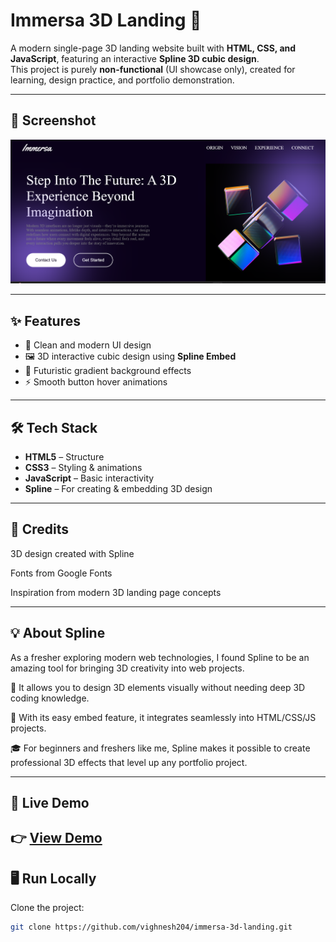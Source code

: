 # Immersa 3D Landing 🚀  

A modern single-page 3D landing website built with **HTML, CSS, and JavaScript**, featuring an interactive **Spline 3D cubic design**.  
This project is purely **non-functional** (UI showcase only), created for learning, design practice, and portfolio demonstration.  

---

## 📸 Screenshot  

![Immersa 3D Landing](./assets/Immersa.png)  


---

## ✨ Features  

- 🎨 Clean and modern UI design  
- 🖼️ 3D interactive cubic design using **Spline Embed**  
- 🌌 Futuristic gradient background effects  
- ⚡ Smooth button hover animations  

---

## 🛠️ Tech Stack  

- **HTML5** – Structure  
- **CSS3** – Styling & animations  
- **JavaScript** – Basic interactivity  
- **Spline** – For creating & embedding 3D design 

---

## 🙌 Credits

3D design created with Spline

Fonts from Google Fonts

Inspiration from modern 3D landing page concepts

---

## 💡 About Spline

As a fresher exploring modern web technologies, I found Spline to be an amazing tool for bringing 3D creativity into web projects.

🌟 It allows you to design 3D elements visually without needing deep 3D coding knowledge.

🔗 With its easy embed feature, it integrates seamlessly into HTML/CSS/JS projects.

🎓 For beginners and freshers like me, Spline makes it possible to create professional 3D effects that level up any portfolio project.

---

## 🚀 Live Demo  

👉 [View Demo]()
---

## 🖥️ Run Locally  

Clone the project: 

```bash
git clone https://github.com/vighnesh204/immersa-3d-landing.git
